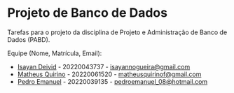 # Projeto de Banco de Dados

Tarefas para o projeto da disciplina de Projeto e Administração de Banco de Dados (PABD).

Equipe (Nome, Matrícula, Email):

- [Isayan Deivid](https://github.com/kolitero) - 20220043737 - isayannogueira@gmail.com
- [Matheus Quirino](https://github.com/quirinof) - 20220061520 - matheusquirinof@gmail.com
- [Pedro Emanuel](https://github.com/Pedro-E-Rodrigues) - 20220039135 - pedroemanuel_08@hotmail.com
